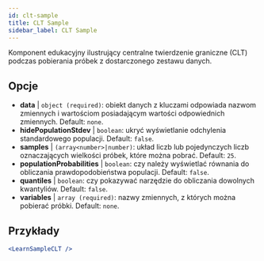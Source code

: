 ```yaml
---
id: clt-sample
title: CLT Sample
sidebar_label: CLT Sample
---
```


Komponent edukacyjny ilustrujący centralne twierdzenie graniczne (CLT) podczas pobierania próbek z dostarczonego zestawu danych.

## Opcje

* __data__ | `object (required)`: obiekt danych z kluczami odpowiada nazwom zmiennych i wartościom posiadającym wartości odpowiednich zmiennych. Default: `none`.
* __hidePopulationStdev__ | `boolean`: ukryć wyświetlanie odchylenia standardowego populacji. Default: `false`.
* __samples__ | `(array<number>|number)`: układ liczb lub pojedynczych liczb oznaczających wielkości próbek, które można pobrać. Default: `25`.
* __populationProbabilities__ | `boolean`: czy należy wyświetlać równania do obliczania prawdopodobieństwa populacji. Default: `false`.
* __quantiles__ | `boolean`: czy pokazywać narzędzie do obliczania dowolnych kwantyliów. Default: `false`.
* __variables__ | `array (required)`: nazwy zmiennych, z których można pobierać próbki. Default: `none`.


## Przykłady

```jsx live
<LearnSampleCLT />
```

